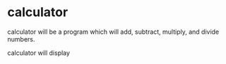 # calculator

calculator will be a program which will add, subtract, multiply, and divide numbers.

calculator will display 
